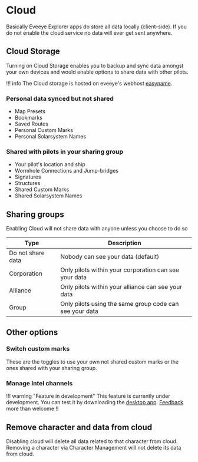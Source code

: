 # Cloud

Basically Eveeye Explorer apps do store all data locally (client-side). If you do not enable the cloud service no data will ever get sent anywhere.

## Cloud Storage
Turning on Cloud Storage enables you to backup and sync data amongst your own devices and would enable options to share data with other pilots.

!!! info
    The Cloud storage is hosted on eveeye's webhost [easyname](https://www.easyname.com/en).

### Personal data synced but not shared
 - Map Presets
 - Bookmarks
 - Saved Routes
 - Personal Custom Marks
 - Personal Solarsystem Names

### Shared with pilots in your sharing group
- Your pilot's location and ship
- Wormhole Connections and Jump-bridges
- Signatures
- Structures 
- Shared Custom Marks
- Shared Solarsystem Names
<!-- - Intel data via [Desktop App](https://eveeye.readthedocs.io/en/latest/desktop-app/) -->

## Sharing groups
Enabling Cloud will not share data with anyone unless you choose to do so

| Type | Description |
|--|--|
| Do not share data | Nobody can see your data (default)   |
| Corporation | Only pilots within your corporation can see your data   |
| Alliance | Only pilots within your alliance can see your data |
| Group | Only pilots using the same group code can see your data |

## Other options
### Switch custom marks
These are the toggles to use your own not shared custom marks or the ones shared with your sharing group.

### Manage Intel channels

!!! warning "Feature in development"
    This feature is currently under development. You can test it by downloading the [desktop app](https://eveeye.readthedocs.io/en/latest/desktop-app/). [Feedback](https://eveeye.readthedocs.io/en/latest/#Feedback) more than welcome !!
    
<!-- ### Share and Show K-K Connections
If enabled the connections you jump via K-K wormholes would get shared publically and you can see the wormholes other people using this option are sharing. 

!!! warning "Limitation"
    Only connections that got edited with a signature-code or wormhole-code will get shown. This is to avoid showing connections that get created by cyno-jumping or using jump-bridges. -->

## Remove character and data from cloud
Disabling cloud will delete all data related to that character from cloud.
Removing a character via Character Management will not delete its data from cloud.

<!--stackedit_data:
eyJoaXN0b3J5IjpbLTUwNjk3MjA4LC0xMzg1Mzg4NjkzLC0xND
cwNDAzMDkxLC0zNDU0MTE5NDQsLTQwNTI3Njg5NywtMTYxNjQz
NzgyMSw1MDE3NjU2MzUsLTEyNDQ3OTc2MzEsLTE0MzEyODA4NT
EsNDE3NDkzNzk2LC0xNDAwNzI1ODg4LC0yMzUxMzk2NTIsMTYw
NDk1NTE3MSwtOTAzMTY5OTAxXX0=
-->
